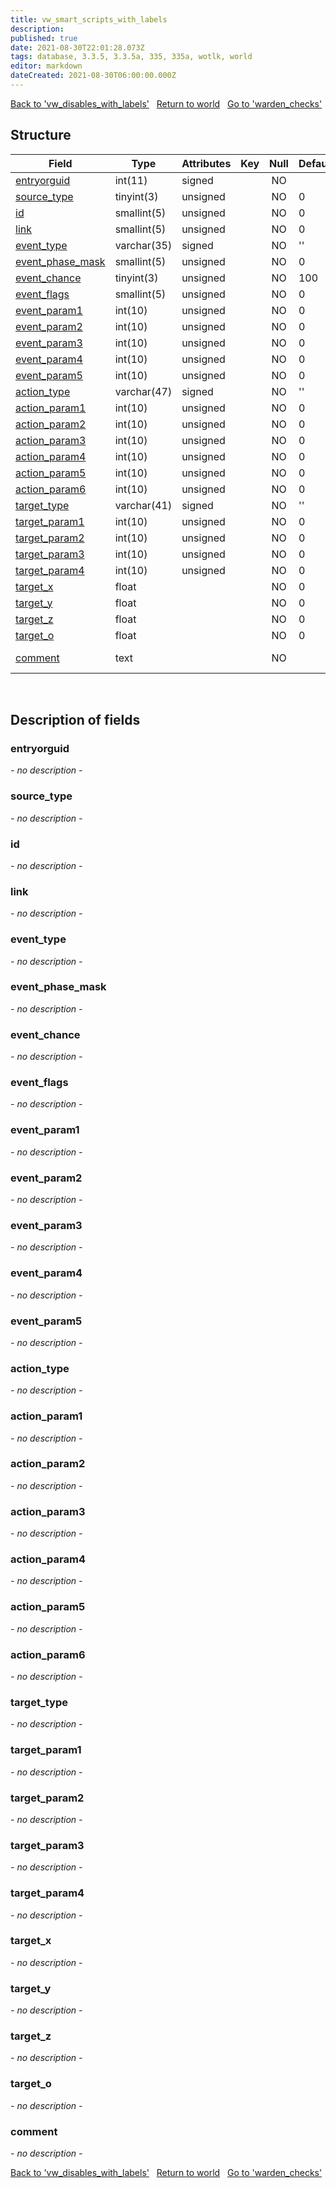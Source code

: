 ```yaml
---
title: vw_smart_scripts_with_labels
description: 
published: true
date: 2021-08-30T22:01:28.073Z
tags: database, 3.3.5, 3.3.5a, 335, 335a, wotlk, world
editor: markdown
dateCreated: 2021-08-30T06:00:00.000Z
---
```


<a href="https://trinitycore.info/en/database/335/world/vw_disables_with_labels" class="mt-5 v-btn v-btn--depressed v-btn--flat v-btn--outlined theme--light v-size--default darkblue--text text--lighten-3"><span class="v-btn__content"><i aria-hidden="true" class="v-icon notranslate v-icon--left mdi mdi-arrow-left theme--light"></i><span>Back to 'vw_disables_with_labels'</span></span></a>&nbsp;&nbsp;&nbsp;<a href="https://trinitycore.info/en/database/335/world/home" class="mt-5 v-btn v-btn--depressed v-btn--flat v-btn--outlined theme--light v-size--default darkblue--text text--lighten-3"><span class="v-btn__content"><i aria-hidden="true" class="v-icon notranslate v-icon--left mdi mdi-home-outline theme--light"></i><span>Return to world</span></span></a>&nbsp;&nbsp;&nbsp;<a href="https://trinitycore.info/en/database/335/world/warden_checks" class="mt-5 v-btn v-btn--depressed v-btn--flat v-btn--outlined theme--light v-size--default darkblue--text text--lighten-3"><span class="v-btn__content"><span>Go to 'warden_checks'</span><i aria-hidden="true" class="v-icon notranslate v-icon--right mdi mdi-arrow-right theme--light"></i></span></a>

## Structure

| Field | Type | Attributes | Key | Null | Default | Extra | Comment |
| --- | --- | --- | :---: | :---: | --- | --- | --- |
| [entryorguid](#entryorguid) | int(11) | signed |  | NO |  |  |  |
| [source_type](#source_type) | tinyint(3) | unsigned |  | NO | 0 |  |  |
| [id](#id) | smallint(5) | unsigned |  | NO | 0 |  |  |
| [link](#link) | smallint(5) | unsigned |  | NO | 0 |  |  |
| [event_type](#event_type) | varchar(35) | signed |  | NO | '' |  |  |
| [event_phase_mask](#event_phase_mask) | smallint(5) | unsigned |  | NO | 0 |  |  |
| [event_chance](#event_chance) | tinyint(3) | unsigned |  | NO | 100 |  |  |
| [event_flags](#event_flags) | smallint(5) | unsigned |  | NO | 0 |  |  |
| [event_param1](#event_param1) | int(10) | unsigned |  | NO | 0 |  |  |
| [event_param2](#event_param2) | int(10) | unsigned |  | NO | 0 |  |  |
| [event_param3](#event_param3) | int(10) | unsigned |  | NO | 0 |  |  |
| [event_param4](#event_param4) | int(10) | unsigned |  | NO | 0 |  |  |
| [event_param5](#event_param5) | int(10) | unsigned |  | NO | 0 |  |  |
| [action_type](#action_type) | varchar(47) | signed |  | NO | '' |  |  |
| [action_param1](#action_param1) | int(10) | unsigned |  | NO | 0 |  |  |
| [action_param2](#action_param2) | int(10) | unsigned |  | NO | 0 |  |  |
| [action_param3](#action_param3) | int(10) | unsigned |  | NO | 0 |  |  |
| [action_param4](#action_param4) | int(10) | unsigned |  | NO | 0 |  |  |
| [action_param5](#action_param5) | int(10) | unsigned |  | NO | 0 |  |  |
| [action_param6](#action_param6) | int(10) | unsigned |  | NO | 0 |  |  |
| [target_type](#target_type) | varchar(41) | signed |  | NO | '' |  |  |
| [target_param1](#target_param1) | int(10) | unsigned |  | NO | 0 |  |  |
| [target_param2](#target_param2) | int(10) | unsigned |  | NO | 0 |  |  |
| [target_param3](#target_param3) | int(10) | unsigned |  | NO | 0 |  |  |
| [target_param4](#target_param4) | int(10) | unsigned |  | NO | 0 |  |  |
| [target_x](#target_x) | float |  |  | NO | 0 |  |  |
| [target_y](#target_y) | float |  |  | NO | 0 |  |  |
| [target_z](#target_z) | float |  |  | NO | 0 |  |  |
| [target_o](#target_o) | float |  |  | NO | 0 |  |  |
| [comment](#comment) | text |  |  | NO |  |  | Event Comment |
&nbsp;
## Description of fields

### entryorguid
*- no description -*
&nbsp;

### source_type
*- no description -*
&nbsp;

### id
*- no description -*
&nbsp;

### link
*- no description -*
&nbsp;

### event_type
*- no description -*
&nbsp;

### event_phase_mask
*- no description -*
&nbsp;

### event_chance
*- no description -*
&nbsp;

### event_flags
*- no description -*
&nbsp;

### event_param1
*- no description -*
&nbsp;

### event_param2
*- no description -*
&nbsp;

### event_param3
*- no description -*
&nbsp;

### event_param4
*- no description -*
&nbsp;

### event_param5
*- no description -*
&nbsp;

### action_type
*- no description -*
&nbsp;

### action_param1
*- no description -*
&nbsp;

### action_param2
*- no description -*
&nbsp;

### action_param3
*- no description -*
&nbsp;

### action_param4
*- no description -*
&nbsp;

### action_param5
*- no description -*
&nbsp;

### action_param6
*- no description -*
&nbsp;

### target_type
*- no description -*
&nbsp;

### target_param1
*- no description -*
&nbsp;

### target_param2
*- no description -*
&nbsp;

### target_param3
*- no description -*
&nbsp;

### target_param4
*- no description -*
&nbsp;

### target_x
*- no description -*
&nbsp;

### target_y
*- no description -*
&nbsp;

### target_z
*- no description -*
&nbsp;

### target_o
*- no description -*
&nbsp;

### comment
*- no description -*
&nbsp;

<a href="https://trinitycore.info/en/database/335/world/vw_disables_with_labels" class="mt-5 v-btn v-btn--depressed v-btn--flat v-btn--outlined theme--light v-size--default darkblue--text text--lighten-3"><span class="v-btn__content"><i aria-hidden="true" class="v-icon notranslate v-icon--left mdi mdi-arrow-left theme--light"></i><span>Back to 'vw_disables_with_labels'</span></span></a>&nbsp;&nbsp;&nbsp;<a href="https://trinitycore.info/en/database/335/world/home" class="mt-5 v-btn v-btn--depressed v-btn--flat v-btn--outlined theme--light v-size--default darkblue--text text--lighten-3"><span class="v-btn__content"><i aria-hidden="true" class="v-icon notranslate v-icon--left mdi mdi-home-outline theme--light"></i><span>Return to world</span></span></a>&nbsp;&nbsp;&nbsp;<a href="https://trinitycore.info/en/database/335/world/warden_checks" class="mt-5 v-btn v-btn--depressed v-btn--flat v-btn--outlined theme--light v-size--default darkblue--text text--lighten-3"><span class="v-btn__content"><span>Go to 'warden_checks'</span><i aria-hidden="true" class="v-icon notranslate v-icon--right mdi mdi-arrow-right theme--light"></i></span></a>

